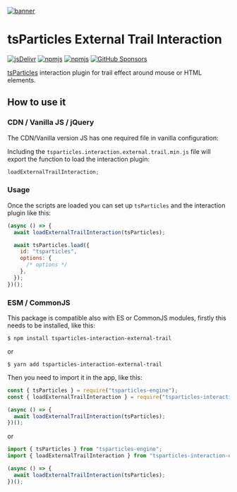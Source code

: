 [![banner](https://particles.js.org/images/banner2.png)](https://particles.js.org)

# tsParticles External Trail Interaction

[![jsDelivr](https://data.jsdelivr.com/v1/package/npm/tsparticles-interaction-external-trail/badge)](https://www.jsdelivr.com/package/npm/tsparticles-interaction-external-trail)
[![npmjs](https://badge.fury.io/js/tsparticles-interaction-external-trail.svg)](https://www.npmjs.com/package/tsparticles-interaction-external-trail)
[![npmjs](https://img.shields.io/npm/dt/tsparticles-interaction-external-trail)](https://www.npmjs.com/package/tsparticles-interaction-external-trail) [![GitHub Sponsors](https://img.shields.io/github/sponsors/matteobruni)](https://github.com/sponsors/matteobruni)

[tsParticles](https://github.com/matteobruni/tsparticles) interaction plugin for trail effect around mouse or HTML
elements.

## How to use it

### CDN / Vanilla JS / jQuery

The CDN/Vanilla version JS has one required file in vanilla configuration:

Including the `tsparticles.interaction.external.trail.min.js` file will export the function to load the interaction
plugin:

```javascript
loadExternalTrailInteraction;
```

### Usage

Once the scripts are loaded you can set up `tsParticles` and the interaction plugin like this:

```javascript
(async () => {
  await loadExternalTrailInteraction(tsParticles);

  await tsParticles.load({
    id: "tsparticles",
    options: {
      /* options */
    },
  });
})();
```

### ESM / CommonJS

This package is compatible also with ES or CommonJS modules, firstly this needs to be installed, like this:

```shell
$ npm install tsparticles-interaction-external-trail
```

or

```shell
$ yarn add tsparticles-interaction-external-trail
```

Then you need to import it in the app, like this:

```javascript
const { tsParticles } = require("tsparticles-engine");
const { loadExternalTrailInteraction } = require("tsparticles-interaction-external-trail");

(async () => {
  await loadExternalTrailInteraction(tsParticles);
})();
```

or

```javascript
import { tsParticles } from "tsparticles-engine";
import { loadExternalTrailInteraction } from "tsparticles-interaction-external-trail";

(async () => {
  await loadExternalTrailInteraction(tsParticles);
})();
```
